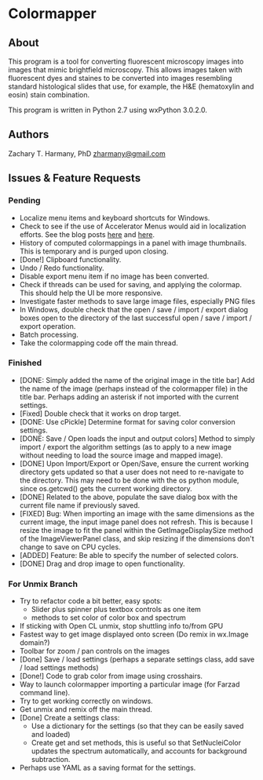 # Colormapper

## About

This program is a tool for converting fluorescent microscopy images into images that mimic brightfield microscopy. This allows images taken with fluorescent dyes and staines to be converted into images resembling standard histological slides that use, for example, the H&E (hematoxylin and eosin) stain combination. 

This program is written in Python 2.7 using wxPython 3.0.2.0.

## Authors

Zachary T. Harmany, PhD
zharmany@gmail.com

## Issues & Feature Requests

### Pending

- Localize menu items and keyboard shortcuts for Windows.
- Check to see if the use of Accelerator Menus would aid in localization efforts. See the blog posts [here](http://www.blog.pythonlibrary.org/2010/12/02/wxpython-keyboard-shortcuts-accelerators/) and [here](http://www.blog.pythonlibrary.org/2008/07/02/wxpython-working-with-menus-toolbars-and-accelerators/).
- History of computed colormappings in a panel with image thumbnails. This is temporary and is purged upon closing.
- [Done!] Clipboard functionality.
- Undo / Redo functionality.
- Disable export menu item if no image has been converted.
- Check if threads can be used for saving, and applying the colormap. This should help the UI be more responsive.
- Investigate faster methods to save large image files, especially PNG files
- In Windows, double check that the open / save / import / export dialog boxes open to the directory of the last successful open / save / import / export operation. 
- Batch processing.
- Take the colormapping code off the main thread.

### Finished

- [DONE: Simply added the name of the original image in the title bar] Add the name of the image (perhaps instead of the colormapper file) in the title bar. Perhaps adding an asterisk if not imported with the current settings.
- [Fixed] Double check that it works on drop target.
- [DONE: Use cPickle] Determine format for saving color conversion settings.
- [DONE: Save / Open loads the input and output colors] Method to simply import / export the algorithm settings (as to apply to a new image without needing to load the source image and mapped image).
- [DONE] Upon Import/Export or Open/Save, ensure the current working directory gets updated so that a user does not need to re-navigate to the directory. This may need to be done with the os python module, since os.getcwd() gets the current working directory.
- [DONE] Related to the above, populate the save dialog box with the current file name if previously saved.
- [FIXED] Bug: When importing an image with the same dimensions as the current image, the input image panel does not refresh. This is because I resize the image to fit the panel within the GetImageDisplaySize method of the ImageViewerPanel class, and skip resizing if the dimensions don't change to save on CPU cycles. 
- [ADDED] Feature: Be able to specify the number of selected colors. 
- [DONE] Drag and drop image to open functionality.

### For Unmix Branch

- Try to refactor code a bit better, easy spots:
    - Slider plus spinner plus textbox controls as one item
    - methods to set color of color box and spectrum
- If sticking with Open CL unmix, stop shuttling info to/from GPU
- Fastest way to get image displayed onto screen (Do remix in wx.Image domain?)
- Toolbar for zoom / pan controls on the images
- [Done] Save / load settings (perhaps a separate settings class, add save / load settings methods)
- [Done!] Code to grab color from image using crosshairs. 
- Way to launch colormapper importing a particular image (for Farzad command line).
- Try to get working correctly on windows.
- Get unmix and remix off the main thread.
- [Done] Create a settings class:
    - Use a dictionary for the settings (so that they can be easily saved and loaded)
    - Create get and set methods, this is useful so that SetNucleiColor updates the spectrum automatically, and accounts for background subtraction.
- Perhaps use YAML as a saving format for the settings.